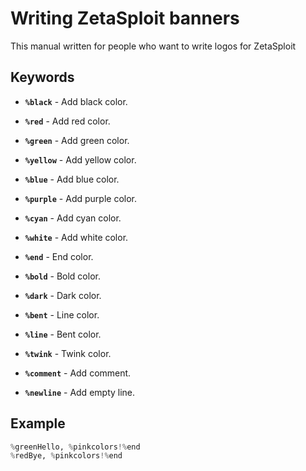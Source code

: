 # Writing ZetaSploit banners

This manual written for people who want to write logos for ZetaSploit

## Keywords

* **`%black`** - Add black color.
* **`%red`** - Add red color.
* **`%green`** - Add green color.
* **`%yellow`** - Add yellow color.
* **`%blue`** - Add blue color.
* **`%purple`** - Add purple color.
* **`%cyan`** - Add cyan color.
* **`%white`** - Add white color.

* **`%end`** - End color.
* **`%bold`** - Bold color.
* **`%dark`** - Dark color.
* **`%bent`** - Line color.
* **`%line`** - Bent color.
* **`%twink`** - Twink color.

* **`%comment`** - Add comment.
* **`%newline`** - Add empty line.

## Example

```python
%greenHello, %pinkcolors!%end
%redBye, %pinkcolors!%end
```
